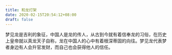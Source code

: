 ```yaml
---
title: 和龙打架
date: 2020-02-15T20:54:12+08:00
draft: false
---
```


梦见龙是吉利的象征，中国人是龙的传人，从古到今就有着信奉龙的习俗，在历史上皇帝就以真龙天子自称，龙在中国人的心中有着根深蒂固的向往。梦见龙代表梦者身边有人会升官发财，而自己也会获得他人的信任。